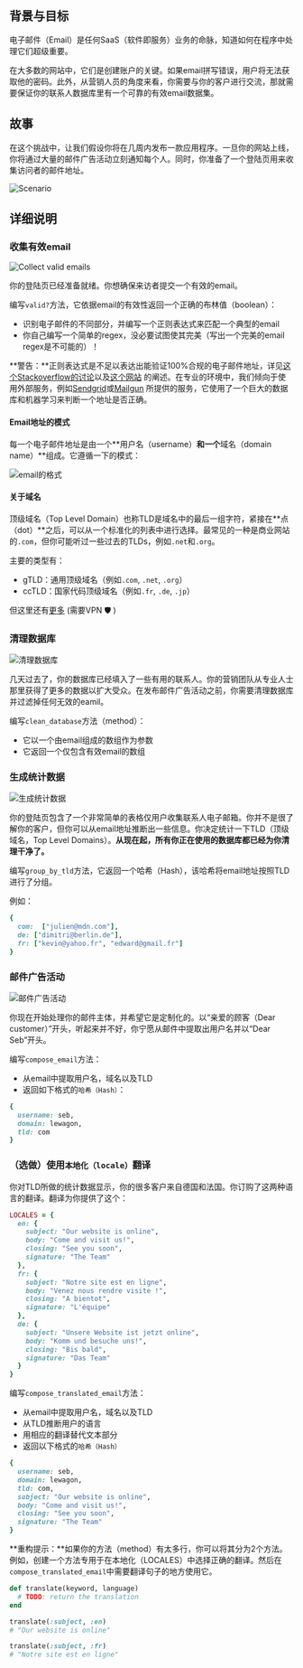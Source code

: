## 背景与目标

电子邮件（Email）是任何SaaS（软件即服务）业务的命脉，知道如何在程序中处理它们超级重要。

在大多数的网站中，它们是创建账户的关键。如果email拼写错误，用户将无法获取他的密码。此外，从营销人员的角度来看，你需要与你的客户进行交流，那就需要保证你的联系人数据库里有一个可靠的有效email数据集。

## 故事
在这个挑战中，让我们假设你将在几周内发布一款应用程序。一旦你的网站上线，你将通过大量的邮件广告活动立刻通知每个人。同时，你准备了一个登陆页用来收集访问者的邮件地址。

![Scenario](https://web-dev-challenge-lewagon-image.oss-cn-shanghai.aliyuncs.com/email-scenario.svg)

## 详细说明
### 收集有效email

![Collect valid emails](https://web-dev-challenge-lewagon-image.oss-cn-shanghai.aliyuncs.com/email-step1.svg)

你的登陆页已经准备就绪。你想确保来访者提交一个有效的email。

编写`valid?`方法，它依据email的有效性返回一个正确的布林值（boolean）：
- 识别电子邮件的不同部分，并编写一个正则表达式来匹配一个典型的email
- 你自己编写一个简单的regex，没必要试图使其完美（写出一个完美的email regex是不可能的）！

**警告：**正则表达式是不足以表达出能验证100%合规的电子邮件地址，详见[这个Stackoverflow的讨论](https://stackoverflow.com/questions/201323/how-to-validate-an-email-address-using-a-regular-expression)以及[这个网站](https://emailregex.com/) 的阐述。在专业的环境中，我们倾向于使用外部服务，例如[Sendgrid](https://sendgrid.com/solutions/email-api/email-address-validation-api/)或[Mailgun](https://www.mailgun.com/email-validation/) 所提供的服务，它使用了一个巨大的数据库和机器学习来判断一个地址是否正确。

#### Email地址的模式

每一个电子邮件地址是由一个**用户名（username）**和一个**域名（domain name）**组成。它遵循一下的模式：

![email的格式](https://web-dev-challenge-lewagon-image.oss-cn-shanghai.aliyuncs.com/email.svg)

#### 关于域名

顶级域名（Top Level Domain）也称TLD是域名中的最后一组字符，紧接在**点（dot）**之后，可以从一个标准化的列表中进行选择。最常见的一种是商业网站的`.com`，但你可能听过一些过去的TLDs，例如`.net`和`.org`。

主要的类型有：

- gTLD：通用顶级域名（例如`.com`, `.net`, `.org`）
- ccTLD：国家代码顶级域名（例如`.fr`, `.de`, `.jp`）

但这里还有[更多](https://en.wikipedia.org/wiki/List_of_Internet_top-level_domains) (需要VPN 🛡 )

### 清理数据库

![清理数据库](https://web-dev-challenge-lewagon-image.oss-cn-shanghai.aliyuncs.com/email-step2.svg)

几天过去了，你的数据库已经填入了一些有用的联系人。你的营销团队从专业人士那里获得了更多的数据以扩大受众。在发布邮件广告活动之前，你需要清理数据库并过滤掉任何无效的eamil。

编写`clean_database`方法（method）：
- 它以一个由email组成的数组作为参数
- 它返回一个仅包含有效email的数组

### 生成统计数据
![生成统计数据](https://web-dev-challenge-lewagon-image.oss-cn-shanghai.aliyuncs.com/email-step3.svg)

你的登陆页包含了一个非常简单的表格仅用户收集联系人电子邮箱。你并不是很了解你的客户，但你可以从email地址推断出一些信息。你决定统计一下TLD（顶级域名，Top Level Domains）。**从现在起，所有你正在使用的数据库都已经为你清理干净了。**

编写`group_by_tld`方法，它返回一个哈希（Hash），该哈希将email地址按照TLD进行了分组。

例如：

```ruby
{
  com:  ["julien@mdn.com"],
  de: ["dimitri@berlin.de"],
  fr: ["kevin@yahoo.fr", "edward@gmail.fr"]
}
```

### 邮件广告活动

![邮件广告活动](https://web-dev-challenge-lewagon-image.oss-cn-shanghai.aliyuncs.com/email-step4.svg)

你现在开始处理你的邮件主体，并希望它是定制化的。以“亲爱的顾客（Dear customer）”开头，听起来并不好，你宁愿从邮件中提取出用户名并以“Dear Seb”开头。

编写`compose_email`方法：
- 从email中提取用户名，域名以及TLD
- 返回如下格式的`哈希（Hash）`：

```ruby
{
  username: seb,
  domain: lewagon,
  tld: com
}
```

### （选做）使用`本地化（locale）`翻译

你对TLD所做的统计数据显示，你的很多客户来自德国和法国。你订购了这两种语言的翻译。翻译为你提供了这个：

```ruby
LOCALES = {
  en: {
    subject: "Our website is online",
    body: "Come and visit us!",
    closing: "See you soon",
    signature: "The Team"
  },
  fr: {
    subject: "Notre site est en ligne",
    body: "Venez nous rendre visite !",
    closing: "A bientot",
    signature: "L'équipe"
  },
  de: {
    subject: "Unsere Website ist jetzt online",
    body: "Komm und besuche uns!",
    closing: "Bis bald",
    signature: "Das Team"
  }
}
```

编写`compose_translated_email`方法：
- 从email中提取用户名，域名以及TLD
- 从TLD推断用户的语言
- 用相应的翻译替代文本部分
- 返回以下格式的`哈希（Hash）`

```ruby
{
  username: seb,
  domain: lewagon,
  tld: com,
  subject: "Our website is online",
  body: "Come and visit us!",
  closing: "See you soon",
  signature: "The Team"
}
```

**重构提示：**如果你的方法（method）有太多行，你可以将其分为2个方法。例如，创建一个方法专用于在本地化（LOCALES）中选择正确的翻译。然后在`compose_translated_email`中需要翻译句子的地方使用它。

```ruby
def translate(keyword, language)
  # TODO: return the translation
end

translate(:subject, :en)
# "Our website is online"

translate(:subject, :fr)
# "Notre site est en ligne"
```
